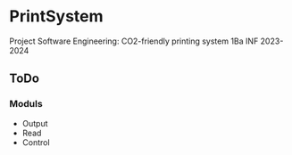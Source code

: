 # PrintSystem

Project Software Engineering:
CO2-friendly printing system
1Ba INF 2023-2024

## ToDo
### Moduls
- Output
- Read
- Control 


